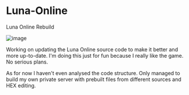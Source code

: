 # Luna-Online
Luna Online Rebuild

![image](https://github.com/Yuozas/Luna-Online/assets/53146589/8c6b7fe5-baeb-4a01-8c57-c13347924e59)

Working on updating the Luna Online source code to make it better and more up-to-date. I'm doing this just for fun because I really like the game. No serious plans.

As for now I haven't even analysed the code structure. Only managed to build my own private server with prebuilt files from different sources and HEX editing.
